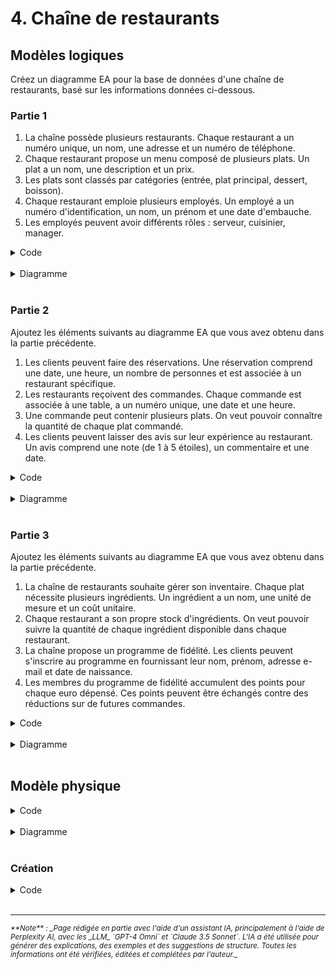 # 4. Chaîne de restaurants

## Modèles logiques

Créez un diagramme EA pour la base de données d'une chaîne de restaurants, basé sur les informations données ci-dessous.

### Partie 1

1. La chaîne possède plusieurs restaurants. Chaque restaurant a un numéro unique, un nom, une adresse et un numéro de
   téléphone.
2. Chaque restaurant propose un menu composé de plusieurs plats. Un plat a un nom, une description et un prix.
3. Les plats sont classés par catégories (entrée, plat principal, dessert, boisson).
4. Chaque restaurant emploie plusieurs employés. Un employé a un numéro d'identification, un nom, un prénom et une date
   d'embauche.
5. Les employés peuvent avoir différents rôles : serveur, cuisinier, manager.

<details>
    <summary>Code</summary>
    
```plantuml
@startuml
entity Restaurant {
  * numero : string
  --
  nom : string
  adresse : string
  telephone : string
}

entity Plat {
  * id : integer
  --
  nom : string
  description : string
  prix : decimal
}

entity Categorie {
  * id : integer
  --
  nom : enum {entree, plat_principal, dessert, boisson}
}

entity Employe {
  * numero_identification : string
  --
  nom : string
  prenom : string
  date_embauche : date
  role : enum {serveur, cuisinier, manager}
}

Restaurant "*" -- "*" Plat : propose
Plat "*" -- "1" Categorie : appartient
Restaurant "1" -- "*" Employe : emploie
@enduml
```
</details>
<br>
<details>
   <summary>Diagramme</summary>
   <img src="../../../images/04-restaurants-1.png">
</details>
<br>

### Partie 2

Ajoutez les éléments suivants au diagramme EA que vous avez obtenu dans la partie précédente.

1. Les clients peuvent faire des réservations. Une réservation comprend une date, une heure, un nombre de personnes et
   est associée à un restaurant spécifique.
2. Les restaurants reçoivent des commandes. Chaque commande est associée à une table, a un numéro unique, une date et
   une heure.
3. Une commande peut contenir plusieurs plats. On veut pouvoir connaître la quantité de chaque plat commandé.
4. Les clients peuvent laisser des avis sur leur expérience au restaurant. Un avis comprend une note (de 1 à 5 étoiles),
   un commentaire et une date.

<details>
    <summary>Code</summary>
    
```plantuml
@startuml
entity Restaurant {
  * numero : string
  --
  nom : string
  adresse : string
  telephone : string
}

entity Plat {
  * id : integer
  --
  nom : string
  description : string
  prix : decimal
}

entity Categorie {
  * id : integer
  --
  nom : enum {entree, plat_principal, dessert, boisson}
}

entity Employe {
  * numero_identification : string
  --
  nom : string
  prenom : string
  date_embauche : date
  role : enum {serveur, cuisinier, manager}
}

Restaurant "*" -- "*" Plat : propose
Plat "*" -- "1" Categorie : appartient
Restaurant "1" -- "*" Employe : emploie

entity Reservation {
  * id : integer
  --
  date : date
  heure : time
  nombre_personnes : integer
}

entity Commande {
  * numero : string
  --
  date : date
  heure : time
  table : integer
}

entity LigneCommande {
  * id : integer
  --
  quantite : integer
}

entity Avis {
  * id : integer
  --
  note : integer
  commentaire : string
  date : date
}

Restaurant "1" -- "*" Reservation
Restaurant "1" -- "*" Commande
Commande "1" -- "*" LigneCommande
Plat "1" -- "*" LigneCommande
Restaurant "1" -- "*" Avis
@enduml
```
</details>
<br>
<details>
   <summary>Diagramme</summary>
   <img src="../../../images/04-restaurants-2.png">
</details>
<br>

### Partie 3

Ajoutez les éléments suivants au diagramme EA que vous avez obtenu dans la partie précédente.

1. La chaîne de restaurants souhaite gérer son inventaire. Chaque plat nécessite plusieurs ingrédients. Un ingrédient a
   un nom, une unité de mesure et un coût unitaire.
2. Chaque restaurant a son propre stock d'ingrédients. On veut pouvoir suivre la quantité de chaque ingrédient
   disponible dans chaque restaurant.
3. La chaîne propose un programme de fidélité. Les clients peuvent s'inscrire au programme en fournissant leur nom,
   prénom, adresse e-mail et date de naissance.
4. Les membres du programme de fidélité accumulent des points pour chaque euro dépensé. Ces points peuvent être échangés
   contre des réductions sur de futures commandes.


<details>
    <summary>Code</summary>
    
```plantuml
@startuml
entity Restaurant {
  * numero : string
  --
  nom : string
  adresse : string
  telephone : string
}

entity Plat {
  * id : integer
  --
  nom : string
  description : string
  prix : decimal
}

entity Categorie {
  * id : integer
  --
  nom : enum {entree, plat_principal, dessert, boisson}
}

entity Employe {
  * numero_identification : string
  --
  nom : string
  prenom : string
  date_embauche : date
  role : enum {serveur, cuisinier, manager}
}

Restaurant "*" -- "*" Plat : propose
Plat "*" -- "1" Categorie : appartient
Restaurant "1" -- "*" Employe : emploie

entity Reservation {
  * id : integer
  --
  date : date
  heure : time
  nombre_personnes : integer
}

entity Commande {
  * numero : string
  --
  date : date
  heure : time
  table : integer
}

entity LigneCommande {
  * id : integer
  --
  quantite : integer
}

entity Avis {
  * id : integer
  --
  note : integer
  commentaire : string
  date : date
}

Restaurant "1" -- "*" Reservation
Restaurant "1" -- "*" Commande
Commande "1" -- "*" LigneCommande
Plat "1" -- "*" LigneCommande
Restaurant "1" -- "*" Avis

entity Ingredient {
  * id : integer
  --
  nom : string
  unite_mesure : string
  cout_unitaire : decimal
}

entity Stock {
  * id : integer
  --
  quantite : decimal
}

entity ClientFidele {
  * id : integer
  --
  nom : string
  prenom : string
  email : string
  date_naissance : date
}

entity PointsFidelite {
  * id : integer
  --
  points : integer
}

Plat "*" -- "*" Ingredient : necessite
Restaurant "1" -- "*" Stock
Ingredient "1" -- "*" Stock
ClientFidele "1" -- "*" PointsFidelite
Commande "1" -- "*" PointsFidelite : genere
@enduml
```
</details>
<br>
<details>
   <summary>Diagramme</summary>
   <img src="../../../images/04-restaurants-3.png">
</details>
<br>

## Modèle physique

<details>
    <summary>Code</summary>
    
```plantuml
@startuml
!define TABLE(name,desc) class name as "desc" << (T,#FFAAAA) >>
!define PK(x) <u>x</u>
!define FK(x) <i>x</i>
hide empty methods
hide empty fields

TABLE(Restaurant, "Restaurant") {
    PK(id) : integer
    numero : string
    nom : string
    adresse : text
    telephone : string
}

TABLE(Plat, "Plat") {
    PK(id) : integer
    nom : string
    description : text
    prix : decimal
    FK(categorie_id) : integer
}

TABLE(Categorie, "Categorie") {
    PK(id) : integer
    nom : type_categorie
}

TABLE(Employe, "Employe") {
    PK(id) : integer
    numero_identification : string
    nom : string
    prenom : string
    date_embauche : date
    role : type_role
    FK(restaurant_id) : integer
}

TABLE(Reservation, "Reservation") {
    PK(id) : integer
    date : date
    heure : time
    nombre_personnes : integer
    FK(restaurant_id) : integer
    FK(client_id) : integer
}

TABLE(Commande, "Commande") {
    PK(id) : integer
    numero : string
    date : date
    heure : time
    table : integer
    FK(restaurant_id) : integer
}

TABLE(LigneCommande, "LigneCommande") {
    PK(id) : integer
    quantite : integer
    prix_unitaire : decimal
    FK(commande_id) : integer
    FK(plat_id) : integer
}

TABLE(Avis, "Avis") {
    PK(id) : integer
    note : integer
    commentaire : text
    date : date
    FK(restaurant_id) : integer
    FK(client_id) : integer
}

TABLE(Ingredient, "Ingredient") {
    PK(id) : integer
    nom : string
    unite_mesure : string
    cout_unitaire : decimal
}

TABLE(PlatIngredient, "PlatIngredient") {
    PK(FK(plat_id)) : integer
    PK(FK(ingredient_id)) : integer
    quantite : decimal
}

TABLE(Stock, "Stock") {
    PK(id) : integer
    quantite : decimal
    FK(restaurant_id) : integer
    FK(ingredient_id) : integer
}

TABLE(Client, "Client") {
    PK(id) : integer
    nom : string
    prenom : string
    email : string
    date_naissance : date
}

TABLE(PointsFidelite, "PointsFidelite") {
    PK(id) : integer
    points : integer
    FK(client_id) : integer
    FK(commande_id) : integer
}

Restaurant "1" -- "*" Employe
Restaurant "1" -- "*" Reservation
Restaurant "1" -- "*" Commande
Restaurant "1" -- "*" Avis
Restaurant "1" -- "*" Stock
Categorie "1" -- "*" Plat
Commande "1" -- "*" LigneCommande
Plat "1" -- "*" LigneCommande
Plat "1" -- "*" PlatIngredient
Ingredient "1" -- "*" PlatIngredient
Ingredient "1" -- "*" Stock
Client "1" -- "*" Reservation
Client "1" -- "*" Avis
Client "1" -- "*" PointsFidelite
Commande "1" -- "*" PointsFidelite
@enduml
```
</details>
<br>
<details>
   <summary>Diagramme</summary>
   <img src="../../../images/04-restaurants-4.png">
</details>
<br>

### Création

<details>
    <summary>Code</summary>
    
```sql
-- Création des types enum
CREATE TYPE type_categorie AS ENUM ('entree', 'plat_principal', 'dessert', 'boisson');
CREATE TYPE type_role AS ENUM ('serveur', 'cuisinier', 'manager');

-- Création des tables
CREATE TABLE Restaurant (
    id INTEGER GENERATED BY DEFAULT AS IDENTITY PRIMARY KEY,
    numero VARCHAR(50) UNIQUE NOT NULL,
    nom VARCHAR(100) NOT NULL,
    adresse TEXT NOT NULL,
    telephone VARCHAR(20) NOT NULL
);

CREATE TABLE Categorie (
    id INTEGER GENERATED BY DEFAULT AS IDENTITY PRIMARY KEY,
    nom type_categorie NOT NULL
);

CREATE TABLE Plat (
    id INTEGER GENERATED BY DEFAULT AS IDENTITY PRIMARY KEY,
    nom VARCHAR(100) NOT NULL,
    description TEXT,
    prix DECIMAL(10, 2) NOT NULL,
    categorie_id INTEGER NOT NULL REFERENCES Categorie(id)
);

CREATE TABLE Employe (
    id INTEGER GENERATED BY DEFAULT AS IDENTITY PRIMARY KEY,
    numero_identification VARCHAR(50) UNIQUE NOT NULL,
    nom VARCHAR(100) NOT NULL,
    prenom VARCHAR(100) NOT NULL,
    date_embauche DATE NOT NULL,
    role type_role NOT NULL,
    restaurant_id INTEGER NOT NULL REFERENCES Restaurant(id)
);

CREATE TABLE Client (
    id INTEGER GENERATED BY DEFAULT AS IDENTITY PRIMARY KEY,
    nom VARCHAR(100) NOT NULL,
    prenom VARCHAR(100) NOT NULL,
    email VARCHAR(100) UNIQUE NOT NULL,
    date_naissance DATE
);

CREATE TABLE Reservation (
    id INTEGER GENERATED BY DEFAULT AS IDENTITY PRIMARY KEY,
    date DATE NOT NULL,
    heure TIME NOT NULL,
    nombre_personnes INTEGER NOT NULL,
    restaurant_id INTEGER NOT NULL REFERENCES Restaurant(id),
    client_id INTEGER NOT NULL REFERENCES Client(id)
);

CREATE TABLE Commande (
    id INTEGER GENERATED BY DEFAULT AS IDENTITY PRIMARY KEY,
    numero VARCHAR(50) UNIQUE NOT NULL,
    date DATE NOT NULL,
    heure TIME NOT NULL,
    table INTEGER NOT NULL,
    restaurant_id INTEGER NOT NULL REFERENCES Restaurant(id)
);

CREATE TABLE LigneCommande (
    id INTEGER GENERATED BY DEFAULT AS IDENTITY PRIMARY KEY,
    quantite INTEGER NOT NULL,
    prix_unitaire DECIMAL(10, 2) NOT NULL,
    commande_id INTEGER NOT NULL REFERENCES Commande(id),
    plat_id INTEGER NOT NULL REFERENCES Plat(id)
);

CREATE TABLE Avis (
    id INTEGER GENERATED BY DEFAULT AS IDENTITY PRIMARY KEY,
    note INTEGER CHECK (note BETWEEN 1 AND 5),
    commentaire TEXT,
    date DATE NOT NULL,
    restaurant_id INTEGER NOT NULL REFERENCES Restaurant(id),
    client_id INTEGER NOT NULL REFERENCES Client(id)
);

CREATE TABLE Ingredient (
    id INTEGER GENERATED BY DEFAULT AS IDENTITY PRIMARY KEY,
    nom VARCHAR(100) NOT NULL,
    unite_mesure VARCHAR(50) NOT NULL,
    cout_unitaire DECIMAL(10, 2) NOT NULL
);

CREATE TABLE PlatIngredient (
    plat_id INTEGER REFERENCES Plat(id),
    ingredient_id INTEGER REFERENCES Ingredient(id),
    quantite DECIMAL(10, 2) NOT NULL,
    PRIMARY KEY (plat_id, ingredient_id)
);

CREATE TABLE Stock (
    id INTEGER GENERATED BY DEFAULT AS IDENTITY PRIMARY KEY,
    quantite DECIMAL(10, 2) NOT NULL,
    restaurant_id INTEGER NOT NULL REFERENCES Restaurant(id),
    ingredient_id INTEGER NOT NULL REFERENCES Ingredient(id)
);

CREATE TABLE PointsFidelite (
    id INTEGER GENERATED BY DEFAULT AS IDENTITY PRIMARY KEY,
    points INTEGER NOT NULL,
    client_id INTEGER NOT NULL REFERENCES Client(id),
    commande_id INTEGER NOT NULL REFERENCES Commande(id)
);
```
</details>
<br>

-------
<small>
   <cite>
      **Note** : _Page rédigée en partie avec l'aide d'un assistant IA, principalement
      à l'aide de Perplexity AI, avec les _LLM_ `GPT-4 Omni` et `Claude 3.5 Sonnet`. L'IA
      a été utilisée pour générer des explications, des exemples et des suggestions de
      structure. Toutes les informations ont été vérifiées, éditées et complétées par
      l'auteur._
   </cite>
</small>